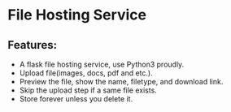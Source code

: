 # File Hosting Service

## Features:

- A flask file hosting service, use Python3 proudly.
- Upload file(images, docs, pdf and etc.).
- Preview the file, show the name, filetype, and download link.
- Skip the upload step if a same file exists.
- Store forever unless you delete it.
